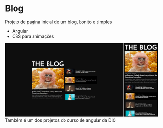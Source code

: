 # Blog
Projeto de pagina inicial de um blog, bonito e simples
- Angular
- CSS para animações

![preview-projeto-blog](/blog-angular-img.png)
Também é um dos projetos do curso de angular da DIO
